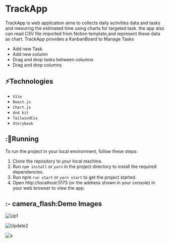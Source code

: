 # TrackApp
TrackApp is web application aims to collects daily activities data and tasks
and mesuring the estimated time using charts for targeted task.
the app also can read CSV file imported from Notion template,and represent these data as chart.
TrackApp provides a KanbanBoard to Manage Tasks

- Add new Task
- Add new column 
- Drag and drop tasks between columns 
- Drag and drop columns
## :zap:Technologies

+ `Vite`
+ `React.js`
+ `Chart.js`
+ `dnd kit`
+ `TailwindCss`
+ `Storybook` 
    
## ::gem:Running

To run the project in your local environment, follow these steps:
  1. Clone the repository to your local machine.
  1. Run `npm install` or `yarn` in the project directory to install the required dependencies.
  1. Run npm `run start` or `yarn start` to get the project started.
  1. Open http://localhost:5173 (or the address shown in your console) in your web browser to view the app.
  
## :- camera_flash:Demo Images

![Up1](https://github.com/medmks/TrackApp/assets/90214045/82a977ee-eadc-46d5-bdb5-1e0ef367bb38)

![Update2](https://github.com/medmks/TrackApp/assets/90214045/ef7a917f-2b30-42b7-804d-7b635c9b8261)

![s](https://github.com/medmks/TrackApp/assets/90214045/02ab9a23-2d9b-4aac-bbc8-384706d32b33)







